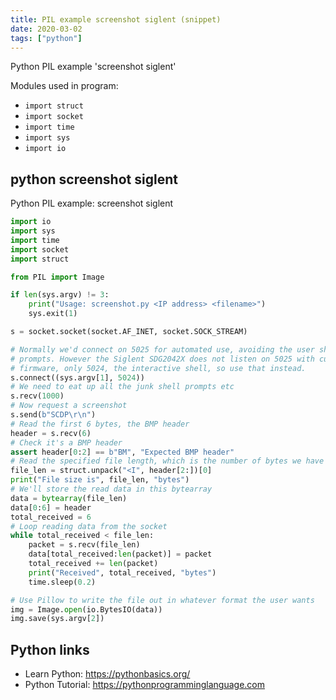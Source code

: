 ```yaml
---
title: PIL example screenshot siglent (snippet)
date: 2020-03-02
tags: ["python"]
---
```

Python PIL example 'screenshot siglent'


Modules used in program: 
* `import struct`
* `import socket`
* `import time`
* `import sys`
* `import io`

## python screenshot siglent

Python PIL example: screenshot siglent

```python
import io
import sys
import time
import socket
import struct

from PIL import Image

if len(sys.argv) != 3:
    print("Usage: screenshot.py <IP address> <filename>")
    sys.exit(1)

s = socket.socket(socket.AF_INET, socket.SOCK_STREAM)

# Normally we'd connect on 5025 for automated use, avoiding the user shell
# prompts. However the Siglent SDG2042X does not listen on 5025 with current
# firmware, only 5024, the interactive shell, so use that instead.
s.connect((sys.argv[1], 5024))
# We need to eat up all the junk shell prompts etc
s.recv(1000)
# Now request a screenshot
s.send(b"SCDP\r\n")
# Read the first 6 bytes, the BMP header
header = s.recv(6)
# Check it's a BMP header
assert header[0:2] == b"BM", "Expected BMP header"
# Read the specified file length, which is the number of bytes we have to read
file_len = struct.unpack("<I", header[2:])[0]
print("File size is", file_len, "bytes")
# We'll store the read data in this bytearray
data = bytearray(file_len)
data[0:6] = header
total_received = 6
# Loop reading data from the socket
while total_received < file_len:
    packet = s.recv(file_len)
    data[total_received:len(packet)] = packet
    total_received += len(packet)
    print("Received", total_received, "bytes")
    time.sleep(0.2)

# Use Pillow to write the file out in whatever format the user wants
img = Image.open(io.BytesIO(data))
img.save(sys.argv[2])


```

## Python links

- Learn Python: https://pythonbasics.org/
- Python Tutorial: https://pythonprogramminglanguage.com
